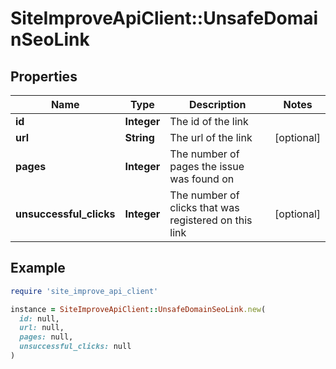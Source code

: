 # SiteImproveApiClient::UnsafeDomainSeoLink

## Properties

| Name | Type | Description | Notes |
| ---- | ---- | ----------- | ----- |
| **id** | **Integer** | The id of the link |  |
| **url** | **String** | The url of the link | [optional] |
| **pages** | **Integer** | The number of pages the issue was found on |  |
| **unsuccessful_clicks** | **Integer** | The number of clicks that was registered on this link | [optional] |

## Example

```ruby
require 'site_improve_api_client'

instance = SiteImproveApiClient::UnsafeDomainSeoLink.new(
  id: null,
  url: null,
  pages: null,
  unsuccessful_clicks: null
)
```

